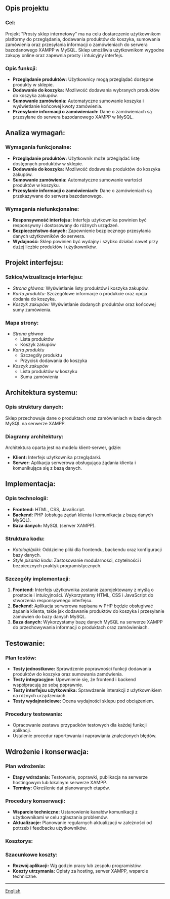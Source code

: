 ## Opis projektu

### Cel:

Projekt "Prosty sklep internetowy" ma na celu dostarczenie użytkownikom platformy do przeglądania, dodawania produktów do koszyka, sumowania zamówienia oraz przesyłania informacji o zamówieniach do serwera bazodanowego XAMPP w MySQL. Sklep umożliwia użytkownikom wygodne zakupy online oraz zapewnia prosty i intuicyjny interfejs.

### Opis funkcji:

- **Przeglądanie produktów:** Użytkownicy mogą przeglądać dostępne produkty w sklepie.
- **Dodawanie do koszyka:** Możliwość dodawania wybranych produktów do koszyka zakupów.
- **Sumowanie zamówienia:** Automatyczne sumowanie koszyka i wyświetlanie końcowej kwoty zamówienia.
- **Przesyłanie informacji o zamówieniach:** Dane o zamówieniach są przesyłane do serwera bazodanowego XAMPP w MySQL.

## Analiza wymagań:

### Wymagania funkcjonalne:

- **Przeglądanie produktów:** Użytkownik może przeglądać listę dostępnych produktów w sklepie.
- **Dodawanie do koszyka:** Możliwość dodawania produktów do koszyka zakupów.
- **Sumowanie zamówienia:** Automatyczne sumowanie wartości produktów w koszyku.
- **Przesyłanie informacji o zamówieniach:** Dane o zamówieniach są przekazywane do serwera bazodanowego.

### Wymagania niefunkcjonalne:

- **Responsywność interfejsu:** Interfejs użytkownika powinien być responsywny i dostosowany do różnych urządzeń.
- **Bezpieczeństwo danych:** Zapewnienie bezpiecznego przesyłania danych użytkowników do serwera.
- **Wydajność:** Sklep powinien być wydajny i szybko działać nawet przy dużej liczbie produktów i użytkowników.

## Projekt interfejsu:

### Szkice/wizualizacje interfejsu:

- _Strona główna:_ Wyświetlanie listy produktów i koszyka zakupów.
- _Karta produktu:_ Szczegółowe informacje o produkcie oraz opcja dodania do koszyka.
- _Koszyk zakupów:_ Wyświetlanie dodanych produktów oraz końcowej sumy zamówienia.

### Mapa strony:

- _Strona główna_
  - Lista produktów
  - Koszyk zakupów
- _Karta produktu_
  - Szczegóły produktu
  - Przycisk dodawania do koszyka
- _Koszyk zakupów_
  - Lista produktów w koszyku
  - Suma zamówienia

## Architektura systemu:

### Opis struktury danych:

Sklep przechowuje dane o produktach oraz zamówieniach w bazie danych MySQL na serwerze XAMPP.

### Diagramy architektury:

Architektura oparta jest na modelu klient-serwer, gdzie:

- **Klient:** Interfejs użytkownika przeglądarki.
- **Serwer:** Aplikacja serwerowa obsługująca żądania klienta i komunikująca się z bazą danych.

## Implementacja:

### Opis technologii:

- **Frontend:** HTML, CSS, JavaScript.
- **Backend:** PHP (obsługa żądań klienta i komunikacja z bazą danych MySQL).
- **Baza danych:** MySQL (serwer XAMPP).

### Struktura kodu:

- _Katalogi/pliki_: Oddzielne pliki dla frontendu, backendu oraz konfiguracji bazy danych.
- _Style pisania kodu_: Zastosowanie modularności, czytelności i bezpiecznych praktyk programistycznych.

### Szczegóły implementacji:

1. **Frontend:** Interfejs użytkownika zostanie zaprojektowany z myślą o prostocie i intuicyjności. Wykorzystamy HTML, CSS i JavaScript do stworzenia responsywnego interfejsu.
2. **Backend:** Aplikacja serwerowa napisana w PHP będzie obsługiwać żądania klienta, takie jak dodawanie produktów do koszyka i przesyłanie zamówień do bazy danych MySQL.
3. **Baza danych:** Wykorzystamy bazę danych MySQL na serwerze XAMPP do przechowywania informacji o produktach oraz zamówieniach.

## Testowanie:

### Plan testów:

- **Testy jednostkowe:** Sprawdzenie poprawności funkcji dodawania produktów do koszyka oraz sumowania zamówienia.
- **Testy integracyjne:** Upewnienie się, że frontend i backend współpracują ze sobą poprawnie.
- **Testy interfejsu użytkownika:** Sprawdzenie interakcji z użytkownikiem na różnych urządzeniach.
- **Testy wydajnościowe:** Ocena wydajności sklepu pod obciążeniem.

### Procedury testowania:

- Opracowanie zestawu przypadków testowych dla każdej funkcji aplikacji.
- Ustalenie procedur raportowania i naprawiania znalezionych błędów.

## Wdrożenie i konserwacja:

### Plan wdrożenia:

- **Etapy wdrażania:** Testowanie, poprawki, publikacja na serwerze hostingowym lub lokalnym serwerze XAMPP.
- **Terminy:** Określenie dat planowanych etapów.

### Procedury konserwacji:

- **Wsparcie techniczne:** Ustanowienie kanałów komunikacji z użytkownikami w celu zgłaszania problemów.
- **Aktualizacje:** Planowanie regularnych aktualizacji w zależności od potrzeb i feedbacku użytkowników.

### Kosztorys:

### Szacunkowe koszty:

- **Rozwój aplikacji:** Wg godzin pracy lub zespołu programistów.
- **Koszty utrzymania:** Opłaty za hosting, serwer XAMPP, wsparcie techniczne.

---

[English](/README.md)
